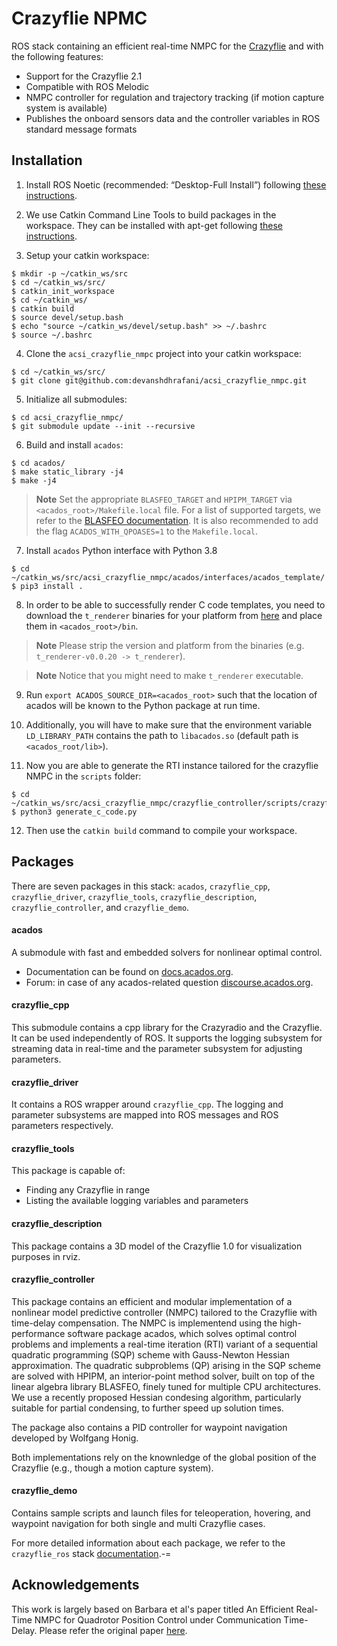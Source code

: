 Crazyflie NPMC
=============
ROS stack containing an efficient real-time NMPC for the [Crazyflie](http://www.bitcraze.se/) and with the following features:

* Support for the Crazyflie 2.1
* Compatible with ROS Melodic
* NMPC controller for regulation and trajectory tracking (if motion capture system is available)
* Publishes the onboard sensors data and the controller variables in ROS standard message formats


## Installation

1. Install ROS Noetic (recommended: “Desktop-Full Install”) following [these instructions](http://wiki.ros.org/noetic/Installation/Ubuntu).
2. We use Catkin Command Line Tools to build packages in the workspace. They can be installed with apt-get following [these instructions](https://catkin-tools.readthedocs.io/en/latest/installing.html#installing-on-ubuntu-with-apt-get).

3. Setup your catkin workspace:
```console
$ mkdir -p ~/catkin_ws/src
$ cd ~/catkin_ws/src/
$ catkin_init_workspace
$ cd ~/catkin_ws/
$ catkin build
$ source devel/setup.bash
$ echo "source ~/catkin_ws/devel/setup.bash" >> ~/.bashrc
$ source ~/.bashrc
```

4. Clone the `acsi_crazyflie_nmpc` project into your catkin workspace:
```console
$ cd ~/catkin_ws/src/
$ git clone git@github.com:devanshdhrafani/acsi_crazyflie_nmpc.git
```

5. Initialize all submodules:
```console
$ cd acsi_crazyflie_nmpc/
$ git submodule update --init --recursive
```

6. Build and install `acados`:
```console
$ cd acados/
$ make static_library -j4
$ make -j4
```
> **Note** Set the appropriate `BLASFEO_TARGET` and `HPIPM_TARGET` via `<acados_root>/Makefile.local` file. For a list of supported targets, we refer to the [BLASFEO documentation](https://github.com/giaf/blasfeo/blob/master/README.md). It is also recommended to add the flag `ACADOS_WITH_QPOASES=1` to the `Makefile.local`.

7. Install `acados` Python interface with Python 3.8 
```console
$ cd ~/catkin_ws/src/acsi_crazyflie_nmpc/acados/interfaces/acados_template/
$ pip3 install .
```

8. In order to be able to successfully render C code templates, you need to download the `t_renderer` binaries for your platform from [here](https://github.com/acados/tera_renderer/releases/) and place them in `<acados_root>/bin`.
> **Note** Please strip the version and platform from the binaries (e.g. `t_renderer-v0.0.20 -> t_renderer`).

> **Note** Notice that you might need to make `t_renderer` executable. 

9. Run `export ACADOS_SOURCE_DIR=<acados_root>` such that the location of acados will be known to the Python package at run time.

10. Additionally, you will have to make sure that the environment variable `LD_LIBRARY_PATH` contains the path to `libacados.so` (default path is `<acados_root/lib>`).

11. Now you are able to generate the RTI instance tailored for the crazyflie NMPC in the `scripts` folder:
```console
$ cd ~/catkin_ws/src/acsi_crazyflie_nmpc/crazyflie_controller/scripts/crazyflie_full_model/
$ python3 generate_c_code.py
```

12. Then use the `catkin build` command to compile your workspace.


## Packages

There are seven packages in this stack: `acados`, `crazyflie_cpp`, `crazyflie_driver`, `crazyflie_tools`, `crazyflie_description`, `crazyflie_controller`, and `crazyflie_demo`.

#### acados

A submodule with fast and embedded solvers for nonlinear optimal control.

- Documentation can be found on [docs.acados.org](https://docs.acados.org/).
- Forum: in case of any acados-related question  [discourse.acados.org](https://discourse.acados.org/).


#### crazyflie_cpp

This submodule contains a cpp library for the Crazyradio and the Crazyflie. It can be used independently of ROS. It supports the logging subsystem for streaming data in real-time and the parameter subsystem for adjusting parameters.

#### crazyflie_driver

It contains a ROS wrapper around `crazyflie_cpp`. The logging and parameter subsystems are mapped into ROS messages and ROS parameters respectively.

#### crazyflie_tools

This package is capable of:
* Finding any Crazyflie in range
* Listing the available logging variables and parameters

#### crazyflie_description

This package contains a 3D model of the Crazyflie 1.0 for visualization purposes in rviz.

#### crazyflie_controller

This package contains an efficient and modular implementation of a nonlinear model predictive controller (NMPC) tailored to the Crazyflie with time-delay compensation. The NMPC is implementend using the high-performance software package acados, which solves optimal control problems and implements a real-time iteration (RTI) variant of a sequential quadratic programming (SQP) scheme with Gauss-Newton Hessian approximation. The quadratic subproblems (QP) arising in the SQP scheme are solved with HPIPM, an interior-point method solver, built on top of the linear algebra library BLASFEO, finely tuned for multiple CPU architectures. We use a recently proposed Hessian condesing algorithm, particularly suitable for partial condensing, to further speed up solution times.  

The package also contains a PID controller for waypoint navigation developed by Wolfgang Honig.

Both implementations rely on the knownledge of the global position of the Crazyflie (e.g., though a motion capture system).


#### crazyflie_demo

Contains sample scripts and launch files for teleoperation, hovering, and waypoint navigation for both single and multi Crazyflie cases.

  For more detailed information about each   package, we refer to the `crazyflie_ros` stack [documentation](http://act.usc.edu/publications/Hoenig_Springer_ROS2017.pdf).-=

## Acknowledgements
This work is largely based on Barbara et al's paper titled An Efficient Real-Time NMPC for Quadrotor Position Control under Communication Time-Delay. Please refer the original paper [here](https://ieeexplore.ieee.org/document/9305513).

